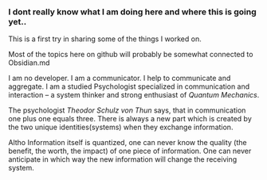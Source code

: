 ### I dont really know what I am doing here and where this is going yet..

This is a first try in sharing some of the things I worked on.

Most of the topics here on github will probably be somewhat connected to Obsidian.md



I am no developer. 
I am a communicator. I help to communicate and aggregate.
I am a studied Psychologist specialized in communication and interaction – a system thinker and strong enthusiast of _Quantum Mechanics_.

The psychologist *Theodor Schulz von Thun* says, that in communication one plus one equals three. 
There is always a new part which is created by the two unique identities(systems) when they exchange information. 

Altho Information itself is quantized, one can never know the quality (the benefit, the worth, the impact) of one piece of information. One can never anticipate in which way the new information will change the receiving system. 

